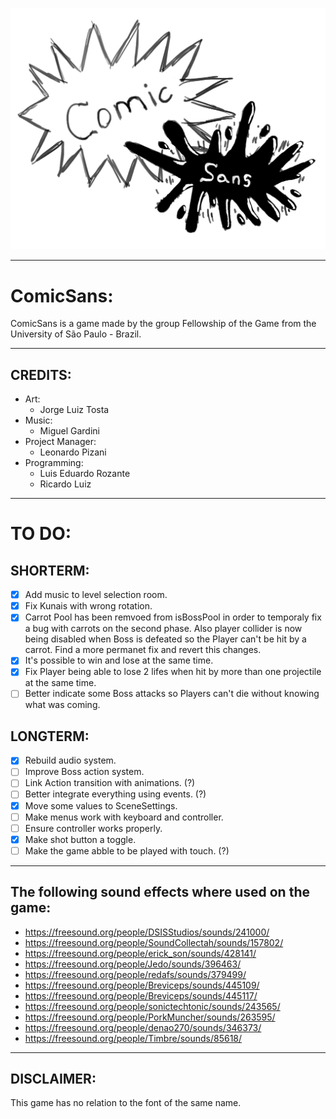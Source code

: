 ![ComicSans Logo](https://github.com/FellowshipOfTheGame/comic-sans/blob/cabral/ComicSans/Assets/Sprites/UI/Logo.png)

---

# ComicSans:

ComicSans is a game made by the group Fellowship of the Game from the University of São Paulo - Brazil.

---

## CREDITS:

- Art:
    - Jorge Luiz Tosta
- Music: 
    - Miguel Gardini
- Project Manager:
    - Leonardo Pizani
- Programming:
    - Luis Eduardo Rozante 
    - Ricardo Luiz

---

# TO DO:

## SHORTERM:

- [x] Add music to level selection room.
- [x] Fix Kunais with wrong rotation.
- [x] Carrot Pool has been remvoed from isBossPool in order to temporaly fix a bug with carrots on the second phase. Also player collider is now being disabled when Boss is defeated so the Player can't be hit by a carrot. Find a more permanet fix and revert this changes.
- [x] It's possible to win and lose at the same time.
- [x] Fix Player being able to lose 2 lifes when hit by more than one projectile at the same time.
- [ ] Better indicate some Boss attacks so Players can't die without knowing what was coming.

## LONGTERM:

- [x] Rebuild audio system.
- [ ] Improve Boss action system.
- [ ] Link Action transition with animations. (?)
- [ ] Better integrate everything using events. (?)
- [X] Move some values to SceneSettings.
- [ ] Make menus work with keyboard and controller.
- [ ] Ensure controller works properly.
- [X] Make shot button a toggle.
- [ ] Make the game abble to be played with touch. (?)

---

## The following sound effects where used on the game:

* https://freesound.org/people/DSISStudios/sounds/241000/
* https://freesound.org/people/SoundCollectah/sounds/157802/
* https://freesound.org/people/erick_son/sounds/428141/
* https://freesound.org/people/Jedo/sounds/396463/
* https://freesound.org/people/redafs/sounds/379499/
* https://freesound.org/people/Breviceps/sounds/445109/
* https://freesound.org/people/Breviceps/sounds/445117/
* https://freesound.org/people/sonictechtonic/sounds/243565/
* https://freesound.org/people/PorkMuncher/sounds/263595/
* https://freesound.org/people/denao270/sounds/346373/
* https://freesound.org/people/Timbre/sounds/85618/

---

## DISCLAIMER: 
This game has no relation to the font of the same name.
